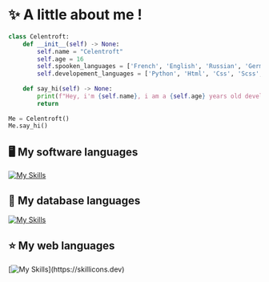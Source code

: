 # ✨ A little about me ! 

```py
class Celentroft:
    def __init__(self) -> None:
        self.name = "Celentroft"
        self.age = 16
        self.spooken_languages = ['French', 'English', 'Russian', 'German']
        self.developement_languages = ['Python', 'Html', 'Css', 'Scss', 'Javascript', 'Rust', 'NodeJS', 'React']
        
    def say_hi(self) -> None:
        print(f"Hey, i'm {self.name}, i am a {self.age} years old developer. Just to say hi !")
        return
    
Me = Celentroft()
Me.say_hi()
```

## 🖥️ My software languages
[![My Skills](https://skillicons.dev/icons?i=py,rust,nodejs)](https://skillicons.dev)
## 🧪 My database languages
[![My Skills](https://skillicons.dev/icons?i=mongodb,sqlite,mysql)](https://skillicons.dev)
## ⭐ My web languages
[![My Skills](https://skillicons.dev/icons?i=html,css,scss,js,react,)](https://skillicons.dev)
